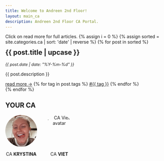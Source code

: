 ```yaml
---
title: Welcome to Andreen 2nd Floor!
layout: main_ca
description: Andreen 2nd Floor CA Portal.
---
```


Click on read more for full articles.
{% assign i = 0 %}
{% assign sorted = site.categories.ca | sort: 'date' | reverse  %}
{% for post in sorted %}

<div style="animation-delay:calc({% increment z %} * 0.2s);" class="gallery">
    <div class="desc">
        <h2 style="margin-top: 0; line-height: 1em;">{{ post.title | upcase }}</h2>
        <tag style="font-size: 0.9em"><i>{{ post.date | date: "%Y-%m-%d" }}</i></tag>
        <p>{{ post.description }}</p>
        <span class="bottomrow">
            <span class="tags">
                <a class="button link" href="{{ post.url }}">
                    read more &#x2192;</a>
            </span>
            <span class="tags">
                {% for tag in post.tags %}
                <a class="tag link" href="{{ "tags/" | append: tag | relative_url }}">#{{ tag }}</a>
                {% endfor %}
            </span>
        </span>
    </div>
</div>
{% endfor %}

## YOUR CA

<style>
    .ca-profiles {
        display: flex;
        gap: 20px;
    }
    .frame-img {
        display: flex;
        flex-direction: column;
        text-align: center;
    }
    .frame-img img {
        margin: auto;
        object-fit: cover;
        width: 100px;
        height: 100px;
        border: solid var(--footercolor) 2px;
        border-radius: 50%;
    }


</style>

<div class="ca-profiles">
    <div class="frame-img">
        <img src="/assets/img/ca/kristina.jpg" alt="CA Kristina avatar" />
        <p>CA <strong>KRYSTINA</strong></p>
    </div>
    <div class="frame-img">
        <img src="/assets/img/ca/viet.jpeg" alt="CA Viet avatar" />
        <p>CA <strong>VIET</strong></p>
    </div>
</div>
